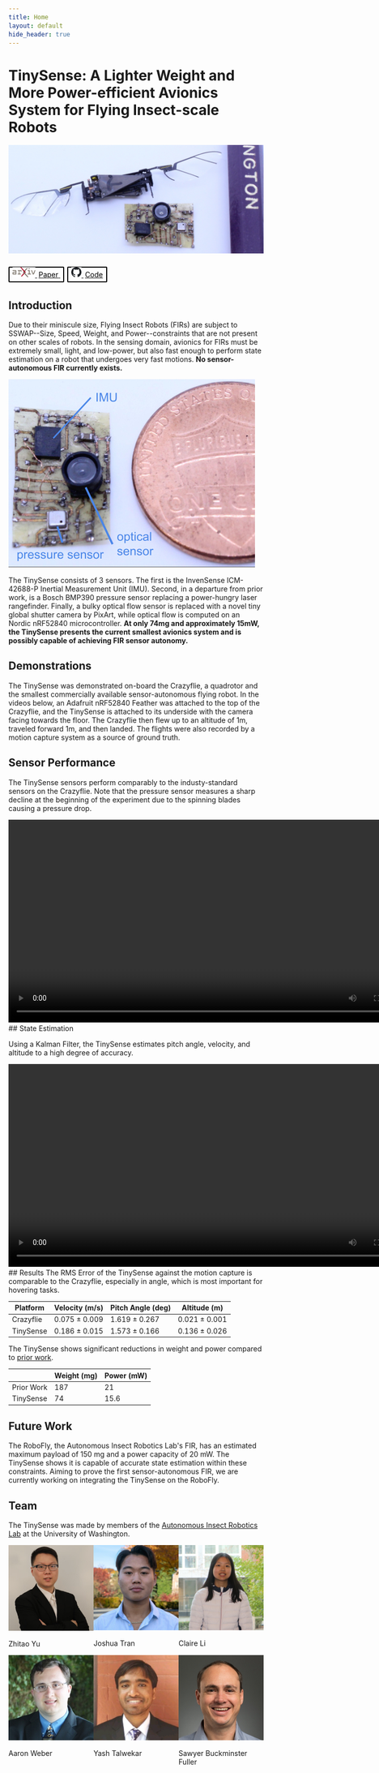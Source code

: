 ```yaml
---
title: Home
layout: default
hide_header: true
---
```


# TinySense: A Lighter Weight and More Power-efficient Avionics System for Flying Insect-scale Robots

![The TinySense next to the RoboFly and a pencil](assets/withrobo.jpg)

<div style="display: inline-block; margin: 10px 0px;">
<a href="https://arxiv.org/abs/2501.03416" style="border: 2px solid black; border-radius: 2px; padding: 5px 6px; margin-right: 6px;">
  <img src="assets/arxiv.png" height="20px" />
  <span style="color: black; margin-left: 3px;">Paper</span>
</a>

<a href="https://github.com/JTran-UW/tinysense" style="border: 2px solid black; border-radius: 2px; padding: 5px 6px;">
  <img src="assets/github.png" height="20px" />
  <span style="color: black; margin-left: 3px;">Code</span>
</a>
</div>

## Introduction
Due to their miniscule size, Flying Insect Robots (FIRs) are subject to SSWAP--Size, Speed, Weight, and Power--constraints that are not present on other scales of robots.  In the sensing domain, avionics for FIRs must be extremely small, light, and low-power, but also fast enough to perform state estimation on a robot that undergoes very fast motions.  **No sensor-autonomous FIR currently exists.**

![The TinySense compared to a penny](assets/sensors.png)

The TinySense consists of 3 sensors.  The first is the InvenSense ICM-42688-P Inertial Measurement Unit (IMU).  Second, in a departure from prior work, is a Bosch BMP390 pressure sensor replacing a power-hungry laser rangefinder.  Finally, a bulky optical flow sensor is replaced with a novel tiny global shutter camera by PixArt, while optical flow is computed on an Nordic nRF52840 microcontroller.  **At only 74mg and approximately 15mW, the TinySense presents the current smallest avionics system and is possibly capable of achieving FIR sensor autonomy.**

## Demonstrations
The TinySense was demonstrated on-board the Crazyflie, a quadrotor and the smallest commercially available sensor-autonomous flying robot.  In the videos below, an Adafruit nRF52840 Feather was attached to the top of the Crazyflie, and the TinySense is attached to its underside with the camera facing towards the floor.  The Crazyflie then flew up to an altitude of 1m, traveled forward 1m, and then landed.  The flights were also recorded by a motion capture system as a source of ground truth.
## Sensor Performance

The TinySense sensors perform comparably to the industy-standard sensors on the Crazyflie.  Note that the pressure sensor measures a sharp decline at the beginning of the experiment due to the spinning blades causing a pressure drop.

<video controls width="800">
  <source src="assets/TinySense_Sensors.webm" type="video/webm">
  Your browser does not support the video tag.
</video>

<br>
## State Estimation

Using a Kalman Filter, the TinySense estimates pitch angle, velocity, and altitude to a high degree of accuracy.

<video controls width="800">
  <source src="assets/TinySense_Estimates.webm" type="video/webm">
  Your browser does not support the video tag.
</video>
<br>
## Results
The RMS Error of the TinySense against the motion capture is comparable to the Crazyflie, especially in angle, which is most important for hovering tasks.

| Platform | Velocity (m/s) | Pitch Angle (deg) | Altitude (m)
| -------- | -------- | -------- | -------- |
| Crazyflie  | 0.075 ± 0.009  | 1.619 ± 0.267  | 0.021 ± 0.001 |
| TinySense | 0.186 ± 0.015 | 1.573 ± 0.166 | 0.136 ± 0.026 |

The TinySense shows significant reductions in weight and power compared to [prior work](https://ieeexplore.ieee.org/document/9811918).


|  | Weight (mg) | Power (mW) |
| -------- | -------- | -------- |
| Prior Work  | 187   | 21  |
| TinySense | 74 | 15.6 |

## Future Work

The RoboFly, the Autonomous Insect Robotics Lab's FIR, has an estimated maximum payload of 150 mg and a power capacity of 20 mW.  The TinySense shows it is capable of accurate state estimation within these constraints.  Aiming to prove the first sensor-autonomous FIR, we are currently working on integrating the TinySense on the RoboFly.

## Team

The TinySense was made by members of the [Autonomous Insect Robotics Lab](https://depts.washington.edu/airlab/) at the University of Washington.

<div style="display: grid; grid-template-columns: 1fr 1fr 1fr;">
  <div>
    <img src="assets/team/zhitao_yu.png" width="180px">
    <p>Zhitao Yu</p>
  </div>
  <div>
    <img src="assets/team/josh.jpeg" width="180px">
    <p>Joshua Tran</p>
  </div>
  <div>
    <img src="assets/team/claire.jpg" width="180px">
    <p>Claire Li</p>
  </div>
  <div>
    <img src="assets/team/AaronWeberPicture.jpg" width="180px">
    <p>Aaron Weber</p>
  </div>
  <div>
    <img src="assets/team/yash_new.png" width="180px">
    <p>Yash Talwekar</p>
  </div>
  <div>
    <img src="assets/team/fuller_portrait-1.jpg" width="180px">
    <p>Sawyer Buckminster Fuller</p>
  </div>
</div>

